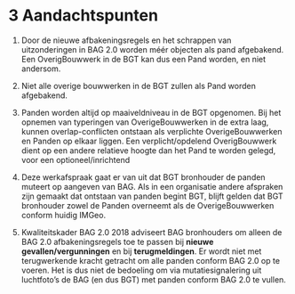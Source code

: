 3 Aandachtspunten
=================

1.  Door de nieuwe afbakeningsregels en het schrappen van uitzonderingen in BAG
    2.0 worden méér objecten als pand afgebakend. Een OverigBouwwerk in de BGT
    kan dus een Pand worden, en niet andersom.

2.  Niet alle overige bouwwerken in de BGT zullen als Pand worden afgebakend.

3.  Panden worden altijd op maaiveldniveau in de BGT opgenomen. Bij het opnemen
    van typeringen van OverigeBouwwerken in de extra laag, kunnen
    overlap-conflicten ontstaan als verplichte OverigeBouwwerken en Panden op
    elkaar liggen. Een verplicht/opdelend OverigBouwwerk dient op een andere
    relatieve hoogte dan het Pand te worden gelegd, voor een
    optioneel/inrichtend

4.  Deze werkafspraak gaat er van uit dat BGT bronhouder de panden muteert op
    aangeven van BAG. Als in een organisatie andere afspraken zijn gemaakt dat
    ontstaan van panden begint BGT, blijft gelden dat BGT bronhouder zowel de
    Panden overneemt als de OverigeBouwwerken conform huidig IMGeo.

5.  Kwaliteitskader BAG 2.0 2018 adviseert BAG bronhouders om alleen de BAG 2.0
    afbakeningsregels toe te passen bij **nieuwe gevallen/vergunningen** en bij
    **terugmeldingen**. Er wordt niet met terugwerkende kracht getracht om alle
    panden conform BAG 2.0 op te voeren. Het is dus niet de bedoeling om via
    mutatiesignalering uit luchtfoto’s de BAG (en dus BGT) met panden conform
    BAG 2.0 te vullen.
